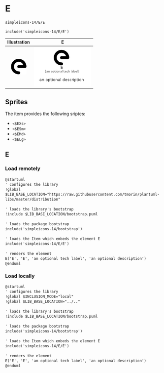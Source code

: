 # E


```text
simpleicons-14/E/E
```

```text
include('simpleicons-14/E/E')
```



| Illustration | E |
| :---: | :---: |
| ![illustration for Illustration](../../simpleicons-14/E/E.png) | ![illustration for E](../../simpleicons-14/E/E.Local.png) |



## Sprites
The item provides the following sriptes:

- `<$EXs>`
- `<$ESm>`
- `<$EMd>`
- `<$ELg>`





## E

### Load remotely
```plantuml
@startuml
' configures the library
!global $LIB_BASE_LOCATION="https://raw.githubusercontent.com/tmorin/plantuml-libs/master/distribution"

' loads the library's bootstrap
!include $LIB_BASE_LOCATION/bootstrap.puml

' loads the package bootstrap
include('simpleicons-14/bootstrap')

' loads the Item which embeds the element E
include('simpleicons-14/E/E')

' renders the element
E('E', 'E', 'an optional tech label', 'an optional description')
@enduml
```

### Load locally
```plantuml
@startuml
' configures the library
!global $INCLUSION_MODE="local"
!global $LIB_BASE_LOCATION="../.."

' loads the library's bootstrap
!include $LIB_BASE_LOCATION/bootstrap.puml

' loads the package bootstrap
include('simpleicons-14/bootstrap')

' loads the Item which embeds the element E
include('simpleicons-14/E/E')

' renders the element
E('E', 'E', 'an optional tech label', 'an optional description')
@enduml
```

